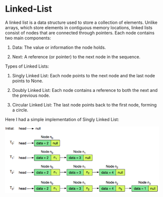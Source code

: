 # Linked-List
A linked list is a data structure used to store a collection of elements. Unlike arrays, which store elements in contiguous memory locations, linked lists consist of nodes that are connected through pointers. Each node contains two main components:

1. Data: The value or information the node holds.

2. Next: A reference (or pointer) to the next node in the sequence.

Types of Linked Lists:

1. Singly Linked List: Each node points to the next node and the last node points to None.

2. Doubly Linked List: Each node contains a reference to both the next and the previous node.

3. Circular Linked List: The last node points back to the first node, forming a circle.


Here I had a simple implementation of Singly Linked List:

![alt text](https://github.com/JandaghianAmin/Linked-List/blob/main/1456961238-28488bfa0d-LinkedListExplanation.png)


